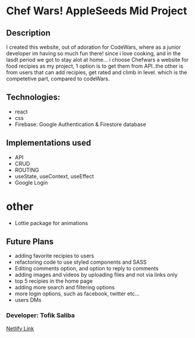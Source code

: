 # Chef Wars! AppleSeeds Mid Project

## Description

I created this website, out of adoration for CodeWars, where as a junior developer im having so much fun there!
since i love cooking, and in the lasdt period we got to stay alot at home... i choose Chefwars a website for food recipies as my project, 1 option is to get them from API..the other is from users that can add recipies, get rated and climb in level. which is the competetive part, compared to codeWars.

## Technologies:

- react
- css
- Firebase: Google Authentication & Firestore database

## Implementations used

- API
- CRUD
- ROUTING
- useState, useContext, useEffect
- Google Login

# other

- Lottie package for animations

## Future Plans

- adding favorite recipies to users
- refactoring code to use styled components and SASS
- Editing comments option, and option to reply to comments
- adding images and videos by uploading files and not via links only
- top 5 recipies in the home page
- adding more search and filtering options
- more login options, such as facebook, twitter etc...
- users DMs

### Developer: Tofik Saliba

[Netlify Link](https://tofik-chefwars.netlify.app/)
